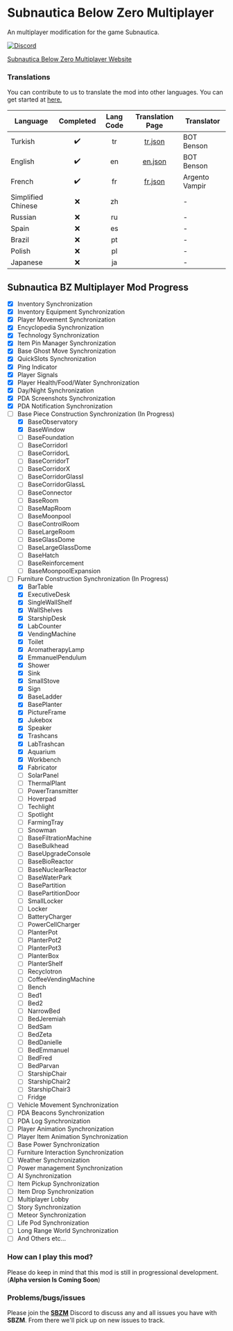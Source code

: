 # Subnautica Below Zero Multiplayer

An multiplayer modification for the game Subnautica.

[![Discord](https://img.shields.io/discord/994133148046725160?logo=discord&logoColor=white)](https://discord.gg/Gq9nush6SP)

[Subnautica Below Zero Multiplayer Website](https://subnauticamultiplayer.com/)


### Translations
You can contribute to us to translate the mod into other languages. You can get started at [here.](https://github.com/ismail0234/Subnautica-Below-Zero-Multiplayer/tree/main/app/languages)

| Language           | Completed | Lang Code | Translation Page                                                                                           | Translator     |
|--------------------|:-----------:|:-----------:|:------------------------------------------------------------------------------------------------------------:|----------------|
| Turkish            | ✔️        | tr        | [tr.json](https://github.com/ismail0234/Subnautica-Below-Zero-Multiplayer/blob/main/app/languages/tr.json) | BOT Benson     |
| English            | ✔️        | en        | [en.json](https://github.com/ismail0234/Subnautica-Below-Zero-Multiplayer/blob/main/app/languages/en.json) | BOT Benson     |
| French             | ✔️        | fr        | [fr.json](https://github.com/ismail0234/Subnautica-Below-Zero-Multiplayer/blob/main/app/languages/fr.json) | Argento Vampir |
| Simplified Chinese | ❌         | zh        |                                                                                                            | -              |
| Russian            | ❌         | ru        |                                                                                                            | -              |
| Spain              | ❌         | es        |                                                                                                            | -              |
| Brazil             | ❌         | pt        |                                                                                                            | -              |
| Polish             | ❌         | pl        |                                                                                                            | -              |
| Japanese           | ❌         | ja        |                                                                                                            | -              |


## Subnautica BZ Multiplayer Mod Progress

- [x] Inventory Synchronization
- [x] Inventory Equipment Synchronization
- [x] Player Movement Synchronization
- [x] Encyclopedia Synchronization
- [x] Technology Synchronization
- [x] Item Pin Manager Synchronization
- [x] Base Ghost Move Synchronization
- [x] QuickSlots Synchronization
- [x] Ping Indicator
- [x] Player Signals
- [x] Player Health/Food/Water Synchronization
- [x] Day/Night Synchronization
- [x] PDA Screenshots Synchronization
- [x] PDA Notification Synchronization
- [ ] Base Piece Construction Synchronization (In Progress)
	- [x] BaseObservatory
	- [x] BaseWindow
	- [ ] BaseFoundation
	- [ ] BaseCorridorI
	- [ ] BaseCorridorL
	- [ ] BaseCorridorT
	- [ ] BaseCorridorX
	- [ ] BaseCorridorGlassI
	- [ ] BaseCorridorGlassL
	- [ ] BaseConnector
	- [ ] BaseRoom
	- [ ] BaseMapRoom
	- [ ] BaseMoonpool
	- [ ] BaseControlRoom
	- [ ] BaseLargeRoom
	- [ ] BaseGlassDome
	- [ ] BaseLargeGlassDome
	- [ ] BaseHatch
	- [ ] BaseReinforcement
	- [ ] BaseMoonpoolExpansion
- [ ] Furniture Construction Synchronization (In Progress)
	- [x] BarTable
	- [x] ExecutiveDesk
	- [x] SingleWallShelf
	- [x] WallShelves	
	- [x] StarshipDesk
	- [x] LabCounter
	- [x] VendingMachine
	- [x] Toilet
	- [x] AromatherapyLamp
	- [x] EmmanuelPendulum
	- [x] Shower
	- [x] Sink
	- [x] SmallStove	
	- [x] Sign
	- [x] BaseLadder
	- [x] BasePlanter
	- [x] PictureFrame	
	- [x] Jukebox
	- [x] Speaker
	- [x] Trashcans
	- [x] LabTrashcan
	- [x] Aquarium
	- [x] Workbench
	- [x] Fabricator
	- [ ] SolarPanel
	- [ ] ThermalPlant
	- [ ] PowerTransmitter
	- [ ] Hoverpad
	- [ ] Techlight
	- [ ] Spotlight
	- [ ] FarmingTray
	- [ ] Snowman
	- [ ] BaseFiltrationMachine
	- [ ] BaseBulkhead
	- [ ] BaseUpgradeConsole
	- [ ] BaseBioReactor
	- [ ] BaseNuclearReactor
	- [ ] BaseWaterPark
	- [ ] BasePartition
	- [ ] BasePartitionDoor
	- [ ] SmallLocker
	- [ ] Locker
	- [ ] BatteryCharger
	- [ ] PowerCellCharger
	- [ ] PlanterPot
	- [ ] PlanterPot2
	- [ ] PlanterPot3
	- [ ] PlanterBox
	- [ ] PlanterShelf
	- [ ] Recyclotron
	- [ ] CoffeeVendingMachine
	- [ ] Bench
	- [ ] Bed1
	- [ ] Bed2
	- [ ] NarrowBed
	- [ ] BedJeremiah
	- [ ] BedSam
	- [ ] BedZeta
	- [ ] BedDanielle
	- [ ] BedEmmanuel
	- [ ] BedFred
	- [ ] BedParvan
	- [ ] StarshipChair
	- [ ] StarshipChair2
	- [ ] StarshipChair3
	- [ ] Fridge
- [ ] Vehicle Movement Synchronization
- [ ] PDA Beacons Synchronization
- [ ] PDA Log Synchronization
- [ ] Player Animation Synchronization
- [ ] Player Item Animation Synchronization
- [ ] Base Power Synchronization
- [ ] Furniture Interaction Synchronization
- [ ] Weather Synchronization
- [ ] Power management Synchronization
- [ ] AI Synchronization
- [ ] Item Pickup Synchronization
- [ ] Item Drop Synchronization
- [ ] Multiplayer Lobby
- [ ] Story Synchronization
- [ ] Meteor Synchronization
- [ ] Life Pod Synchronization
- [ ] Long Range World Synchronization
- [ ] And Others etc...

### How can I play this mod?

Please do keep in mind that this mod is still in progressional development. (**Alpha version Is Coming Soon**)

### Problems/bugs/issues

Please join the <a href="https://discord.gg/Gq9nush6SP">**SBZM**</a> Discord to discuss any and all issues you have with **SBZM**. From there we'll pick up on new issues to track.
